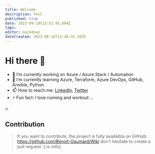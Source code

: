 ```yaml
---
title: Welcome
description: Test
published: true
date: 2023-09-19T13:51:45.694Z
tags: 
editor: markdown
dateCreated: 2023-08-16T12:48:35.503Z
---
```


# Hi there 👋


- 🔭 I’m currently working on Azure / Azure Stack / Automation
- 🌱 I’m currently learning Azure, Terraform, Azure DevOps, GitHub, Ansible, Python
- 📫 How to reach me: [LinkedIn](https://www.linkedin.com/in/benoit-gaumard/), [Twitter](https://twitter.com/bgaumard)
- ⚡ Fun fact: I love running and workout ...

:fire:

## Contribution

> If you want to contribute, the project is fully availaibla on GitHub: https://github.com/Benoit-Gaumard/Wiki don't hesitate to create a pull request.
{.is-info}
